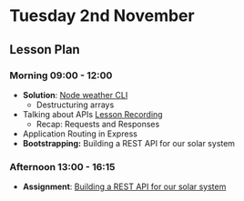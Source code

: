 # Tuesday 2nd November

## Lesson Plan

### Morning 09:00 - 12:00

+ **Solution**: [Node weather CLI](https://github.com/FrancoSpeziali/node-weather-cli-solution/tree/solution2)
  + Destructuring arrays
+ Talking about APIs [Lesson Recording](https://us02web.zoom.us/rec/share/shaE3klyAtsCuBUad-vJBpBFl2tSzuBC0FxiWIRXADCFihLQUG3HsrdMGNL4m9yT.xwpQzjeUcVm5f51K)
  + Recap: Requests and Responses
+ Application Routing in Express
+ **Bootstrapping:** Building a REST API for our solar system

### Afternoon 13:00 - 16:15

+ **Assignment**: [Building a REST API for our solar system](https://github.com/FrancoSpeziali/express-solar-system-api)
